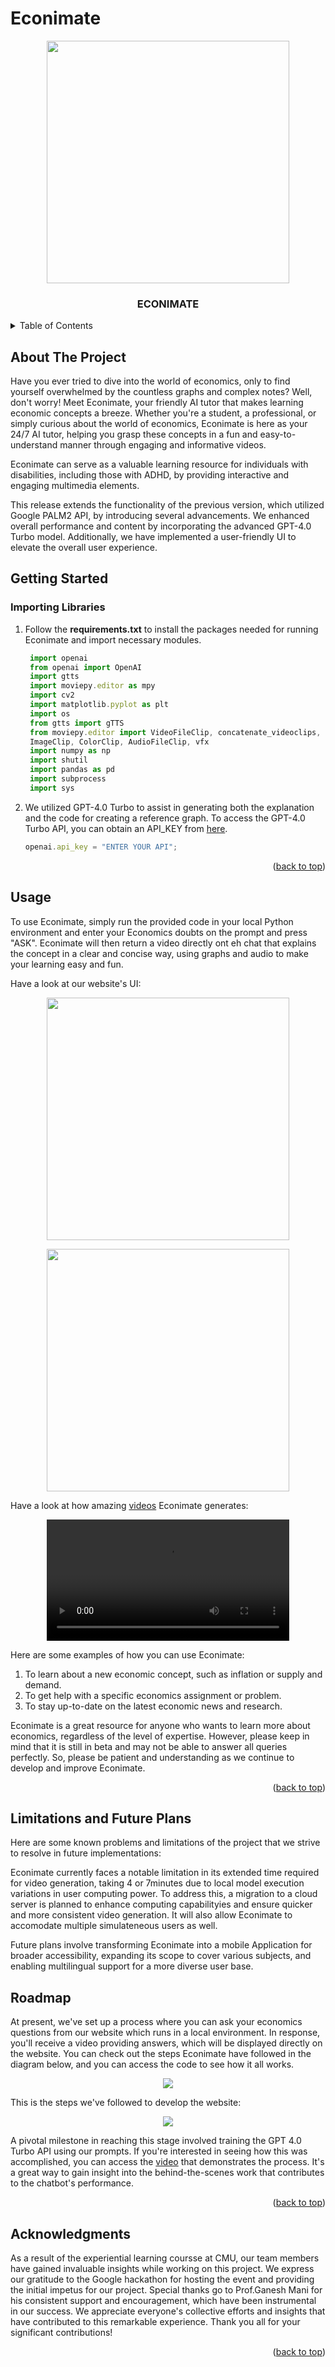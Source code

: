 # Econimate

<p align="center">
  <img src="./Econimate_logo.png" width="388">
</p>

<h3 align="center">ECONIMATE</h3>

<!-- TABLE OF CONTENTS -->
<details>
  <summary>Table of Contents</summary>
  <ol>
    <li>
      <a href="#about-the-project">About The Project</a>
    </li>
    <li>
      <a href="#getting-started">Getting Started</a>
    </li>
    <li><a href="#usage">Usage</a></li>
    <li><a href="#roadmap">Roadmap</a></li>
    <li><a href="#contact">Contact</a></li>
    <li><a href="#acknowledgments">Acknowledgments</a></li>
  </ol>
</details>

<!-- ABOUT THE PROJECT -->

## About The Project

Have you ever tried to dive into the world of economics, only to find yourself overwhelmed by the countless graphs and complex notes? Well, don't worry! Meet Econimate, your friendly AI tutor that makes learning economic concepts a breeze. Whether you're a student, a professional, or simply curious about the world of economics, Econimate is here as your 24/7 AI tutor, helping you grasp these concepts in a fun and easy-to-understand manner through engaging and informative videos.

Econimate can serve as a valuable learning resource for individuals with disabilities, including those with ADHD, by providing interactive and engaging multimedia elements.

This release extends the functionality of the previous version, which utilized Google PALM2 API, by introducing several advancements. We enhanced overall performance and content by incorporating the advanced GPT-4.0 Turbo model. Additionally, we have implemented a user-friendly UI to elevate the overall user experience.

<!-- GETTING STARTED -->

## Getting Started

### Importing Libraries

1. Follow the **requirements.txt** to install the packages needed for running Econimate and import necessary modules.

   ```js
    import openai
    from openai import OpenAI
    import gtts
    import moviepy.editor as mpy
    import cv2
    import matplotlib.pyplot as plt
    import os
    from gtts import gTTS
    from moviepy.editor import VideoFileClip, concatenate_videoclips, CompositeVideoClip, \
    ImageClip, ColorClip, AudioFileClip, vfx
    import numpy as np
    import shutil
    import pandas as pd
    import subprocess
    import sys
   ```

2. We utilized GPT-4.0 Turbo to assist in generating both the explanation and the code for creating a reference graph. To access the GPT-4.0 Turbo API, you can obtain an API_KEY from [here](https://platform.openai.com/api-keys).

   ```js
   openai.api_key = "ENTER YOUR API";
   ```

<p align="right">(<a href="#readme-top">back to top</a>)</p>

<!-- USAGE EXAMPLES -->

## Usage

To use Econimate, simply run the provided code in your local Python environment and enter your Economics doubts on the prompt and press "ASK". Econimate will then return a video directly ont eh chat that explains the concept in a clear and concise way, using graphs and audio to make your learning easy and fun.

Have a look at our website's UI:

<p align="center">
  <img src="./website_initial page.jpg" width="388">
</p>
<p align="center">
  <img src="./image.png" width="388">
</p>

Have a look at how amazing [videos](https://github.com/yanhd2019/Final_Project/assets/48376588/a3c8dbe0-e0eb-4059-bdcf-2894b4eccf46) Econimate generates:

<p align="center">
  <video src="./Econimate_video.mp4" width="388">
</p>

Here are some examples of how you can use Econimate:

1. To learn about a new economic concept, such as inflation or supply and demand.
2. To get help with a specific economics assignment or problem.
3. To stay up-to-date on the latest economic news and research.

Econimate is a great resource for anyone who wants to learn more about economics, regardless of the level of expertise. However, please keep in mind that it is still in beta and may not be able to answer all queries perfectly. So, please be patient and understanding as we continue to develop and improve Econimate.

<p align="right">(<a href="#readme-top">back to top</a>)</p>

## Limitations and Future Plans

Here are some known problems and limitations of the project that we strive to resolve in future implementations:

Econimate currently faces a notable limitation in its extended time required for video generation, taking 4 or 7minutes due to local model execution variations in user computing power. To address this, a migration to a cloud server is planned to enhance computing capabilityies and ensure quicker and more consistent video generation. It will also allow Econimate to accomodate multiple simulateneous users as well.

Future plans involve transforming Econimate into a mobile Application for broader accessibility, expanding its scope to cover various subjects, and enabling multilingual support for a more diverse user base.

<!-- ROADMAP -->

## Roadmap

At present, we've set up a process where you can ask your economics questions from our website which runs in a local environment. In response, you'll receive a video providing answers, which will be displayed directly on the website. You can check out the steps Econimate have followed in the diagram below, and you can access the code to see how it all works.

<p align="center">
  <img src="./roadmap.png">
</p>

This is the steps we've followed to develop the website:

<p align="center">
  <img src="./website implementation.png">
</p>

A pivotal milestone in reaching this stage involved training the GPT 4.0 Turbo API using our prompts. If you're interested in seeing how this was accomplished, you can access the [video](https://www.youtube.com/watch?v=9LfUBWllo_M) that demonstrates the process. It's a great way to gain insight into the behind-the-scenes work that contributes to the chatbot's performance.

<p align="right">(<a href="#readme-top">back to top</a>)</p>

<!-- ACKNOWLEDGMENTS -->

## Acknowledgments

As a result of the experiential learning coursse at CMU, our team members have gained invaluable insights while working on this project. We express our gratitude to the Google hackathon for hosting the event and providing the initial impetus for our project. Special thanks go to Prof.Ganesh Mani for his consistent support and encouragement, which have been instrumental in our success. We appreciate everyone's collective efforts and insights that have contributed to this remarkable experience. Thank you all for your significant contributions!

<p align="right">(<a href="#readme-top">back to top</a>)</p>

